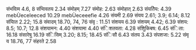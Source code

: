 संभवािम 4.6, 8 संभािवतय 2.34 संमोहम् 7.27 संमोह: 2.63 संमोहात् 2.63 संयतेिय: 4.39 mebÙeceleeced 10.29 mebÙeceeefie 4.26 संयमी 2.69 संयय 2.61; 3.9; 6.14; 8.12 संयाित 2.22; 15.8 संवादम् 18.70, 74, 76 संवृ : 11.51 संशयय 6.39 संशयम् 4.42; 6.39 संशय: 8.5; 10.7; 12.8 संशयामन: 4.40 संशयामा 4.40 संिशतवता: 4.28 संशुिकिबष: 6.45 संिता: 16.18 संसारेषु 16.19 संिसिम् 3.20; 8.15; 18.45 संिसौ 6.43 संतय 3.43 संपशजा: 5.22 संमृ य 18.76, 77 संहरते 2.58
